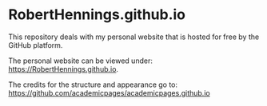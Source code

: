 # RobertHennings.github.io
This repository deals with my personal website that is hosted for free by the GitHub platform.

The personal website can be viewed under: https://RobertHennings.github.io.

The credits for the structure and appearance go to: https://github.com/academicpages/academicpages.github.io
